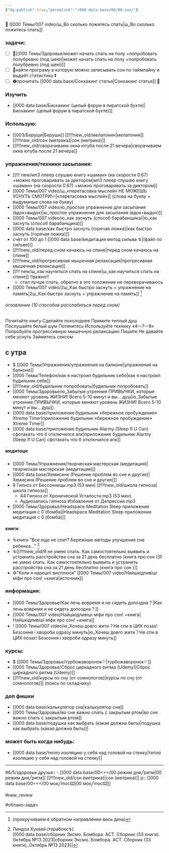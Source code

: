 ```yaml
---
{"dg-publish":true,"permalink":"/000-data-base/00/00-son/"}
---
```


📐 [[000 Темы/007 video/ш_Во сколько ложитесь спать\|ш_Во сколько ложитесь спать]] 
### задачи:
- [ ] 📆[[000 Темы/Здоровье/может начать спать на полу +попробовать полубревно (под шею)\|может начать спать на полу +попробовать полубревно (под шею)]]
- [ ] 🦄найти програму в которую можно записывать сон по таймлайну и выдаёт статистику ⏬
- [ ] ❼прочитать  [[000 data base/Сонхакинг статья\|Сонхакинг статья]] 🔽
### Изучить
- [[000 data base/Биохакинг (целый форум в пиратской бухте)\|Биохакинг (целый форум в пиратской бухте)]]


### Использую: 
- [[003/Беруши\|Беруши]]   [[!!!!new_old/мелатонин\|мелатонин]]   [[!!!!new_old/сон (метрика)\|сон (метрика)]]
- [[!!!!new_old/сворачиваем окна ютуба после 21 вечера\|сворачиваем окна ютуба после 21 вечера]]
### упражнения/техники засыпания:
- [[!!! new/мп3 плеер слушаю книгу «шаман» (на скорости 0.67) +можно проговаривать за диктором\|мп3 плеер слушаю книгу «шаман» (на скорости 0.67) +можно проговаривать за диктором]]  
- [[000 Темы/007 video/ш_«перетасовка мыслей» НЕ МОЖЕШЬ УСНУТЬ СМОТРИ!🔥\|«перетасовка мыслей»]] (слова на букву + выдуманые слова на букву)
- [[000 Темы/007 video/ю_простое упражнение для засыпания (вдох=выдох)\|ю_простое упражнение для засыпания (вдох=выдох)]]
- [[000 Темы/007 video/ю_как заснуть (способ барабанщика)\|ю_как заснуть (способ барабанщика)]]
- [[000 data base/как быстро заснуть (горячая ложка)\|как быстро заснуть (горячая ложка)]]
- счёт от 100 до 1 [[000 data base/медитация метод сильва ↯\|(файл по сильве)]]
- [[!!!!new_old/перед сном качаюсь на спине\|перед сном качаюсь на спине]]
- [[!!!!new_old/прогресивная мышечная релаксация\|прогресивная мышечная релаксация]]
- [[!!! new/ш_как научиться спать на спине\|ш_как научиться спать на спине]] !!важно!!
	- стал лучше спать, обратно в это положение не переворачиваюсь
- [[000 Темы/007 video/2ш_Как быстро заснуть + упражнение на память\|2ш_Как быстро заснуть + упражнение на память]] [^2]  

<div class="transclusion internal-embed is-loaded"><div class="markdown-embed">



###### оглавление (10 способов расслабиться перед сном)
Почитайте книгу
Сделайте похолоднее
Примите теплый душ
Послушайте белый шум
Потянитесь
Используйте технику «4⁠—⁠7⁠—⁠8»
Попробуйте прогрессивную мышечную релаксацию
Пишите
Не давайте себе уснуть
Займитесь сексом




</div></div>

## с утра
- $ [[000 Темы/Упражнения/упражнения на балконе\|упражнения на балконе]]
- [[000 Темы/Телефон/как я настроил будильник себе\|как я настроил будильник себе]] 
- [[!!!!new_old/будильник попробовать\|будильник попробовать]]
- [[000 Темы/Здоровье/ю_Забытые утренние ПРИВЫЧКИ, которые меняют уровень ЖИЗНИ! Всего 5-10 минут и вы... душ\|ю_Забытые утренние ПРИВЫЧКИ, которые меняют уровень ЖИЗНИ! Всего 5-10 минут и вы... душ]] 
- [[000 data base/приложение будильник «бережное пробуждение» Xtreme Timer\|приложение будильник «бережное пробуждение» Xtreme Timer]]
- [[000 data base/приложение будильник Alarmy (Sleep If U Can) сфотакать что б отключился апк\|приложение будильник Alarmy (Sleep If U Can) сфотакать что б отключился апк]]
##### медитаци
- [[000 Темы/Упражнения/творческая мастерская (медитация)\|творческая мастерская (медитация)]]
- [[000 data base/Хемисинк (Решение проблем во сне и другие)\|Хемисинк (Решение проблем во сне и другие)]]
- 8 Гипноз от Бессонницы.mp3 (53 мин) [[!!!!new_old/школа гипноза\|школа гипноза]] 
	- 44 Гипноз от  Хронической Усталости.mp3 (53 мин)
	- Аудиозапись гипноза Избавление от Депрессии.mp3
- [[000 Темы/Здоровье/Headspace Meditation  Sleep приложение медитация с 0 (бомба)\|Headspace Meditation  Sleep приложение медитация с 0 (бомба)]]
#### книги:
- ↯книга "Все еще не спит? Бережные методы улучшения сна ребенка..."  [^1]
- ↯[[!!!!new_old/Я не умею спать. Как самостоятельно выявить и устранить расстройства сна за 21 день бесплатно (книга про сон )\|Я не умею спать. Как самостоятельно выявить и устранить расстройства сна за 21 день бесплатно (книга про сон )]] 
- ⚙"Коли я нарешті висплюся" [[000 Темы/007 video/Найшкідливіші міфи про сон! +книга\|источник]]






### информация:
- [[000 Темы/Здоровье/Как лечь вовремя и не сидеть допоздна？\|Как лечь вовремя и не сидеть допоздна？]]
- [[000 Темы/007 video/Найшкідливіші міфи про сон! +книга\|Найшкідливіші міфи про сон! +книга]] 
- ! [[000 Темы/007 video/ю_Хочеш довго жити？Не спи в ЦИХ позах! Безсоння і хвороби одразу минуть\|ю_Хочеш довго жити？Не спи в ЦИХ позах! Безсоння і хвороби одразу минуть]]


### курсы:
- $ [[000 Темы/Здоровье/турбожаворонок⚐\|турбожаворонок⚐]]
- [[000 Темы/Здоровье/Сброс циркадного ритма  (Udemy)\|Сброс циркадного ритма  (Udemy)]]
- [[!!!!new_old/курсы по сну (от сомнологов)\|курсы по сну (от сомнологов)]] (поиск по складчику)


### доп фишки
- [[000 data base/калькулятор сна\|калькулятор сна]]
- [[000 Темы/Здоровье/во сне важно спать с закрытым ртом\|во сне важно спать с закрытым ртом]]
- [[000 data base/подушка как выбрать (какая должна быть)\|подушка как выбрать (какая должна быть)]]




### может быть когда нибудь:
- [[000 data base/тепло изоляцию у себя над головой на стенку\|тепло изоляцию у себя над головой на стенку]]














---




#6/5/здоровье 
друзья:: - [[000 data base/00===/00 режим дня╱ритм\|00 режим дня╱ритм]]  [[!!!!new_old/сон (метрика)\|сон (метрика)]] 
р:: [[000 data base/00===/00 мок╱moc⌨️\|00 мок╱moc⌨️]]

#new_review

[^1]: Линдси Хуквей (терабокс↯)  
	[[000 data base/сборник Эксмо. Бомбора. АСТ. Сборник (33 книги). Октябрь №13 2023\|сборник Эксмо. Бомбора. АСТ. Сборник (33 книги). Октябрь №13 2023]]

[^2]: (прокручиваем в обратном направлении весь день)

#облако-задач